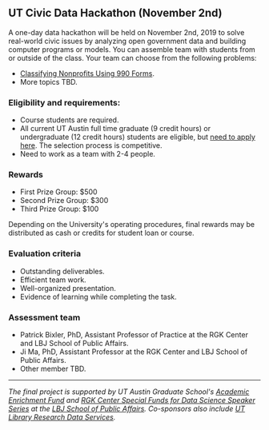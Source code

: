 ## UT Civic Data Hackathon (November 2nd)

A one-day data hackathon will be held on November 2nd, 2019 to solve real-world civic issues by analyzing open government data and building computer programs or models. You can assemble team with students from or outside of the class. Your team can choose from the following problems:

- [Classifying Nonprofits Using 990 Forms](/assets/problem_description_CDH_990forms.pdf).
- More topics TBD.

### Eligibility and requirements: 

- Course students are required.
- All current UT Austin full time graduate (9 credit hours) or undergraduate (12 credit hours) students are eligible, but [need to apply here](#). The selection process is competitive.
- Need to work as a team with 2-4 people.


### Rewards

- First Prize Group: $500
- Second Prize Group: $300
- Third Prize Group: $100

Depending on the University's operating procedures, final rewards may be distributed as cash or credits for student loan or course.

### Evaluation criteria

- Outstanding deliverables.
- Efficient team work.
- Well-organized presentation.
- Evidence of learning while completing the task.

### Assessment team

- Patrick Bixler, PhD, Assistant Professor of Practice at the RGK Center and LBJ School of Public Affairs.
- Ji Ma, PhD, Assistant Professor at the RGK Center and LBJ School of Public Affairs.
- Other member TBD.

---
*The final project is supported by UT Austin Graduate School's [Academic Enrichment Fund](https://gradschool.utexas.edu/finances/academic-enrichment) and [RGK Center Special Funds for Data Science Speaker Series](https://rgkcenter.org/) at the [LBJ School of Public Affairs](https://lbj.utexas.edu/). Co-sponsors also include [UT Library Research Data Services](https://www.lib.utexas.edu/research-help-support/research-data-services).*